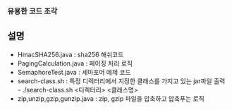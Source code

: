 ### 유용한 코드 조각

## 설명
* HmacSHA256.java : sha256 해쉬코드
* PagingCalculation.java : 페이징 처리 로직
* SemaphoreTest.java : 세마포어 예제 코드
* search-class.sh : 특정 디렉터리에서 지정한 클래스를 가지고 있는 jar파일 출력 - ./search-class.sh <디렉터리> <클래스명>
* zip,unzip,gzip,gunzip.java : zip, gzip 파일을 압축하고 압축푸는 로직
